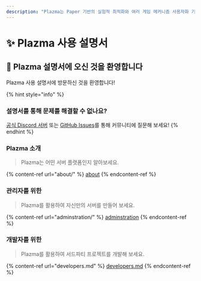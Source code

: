 ```yaml
---
description: "Plazma는 Paper 기반의 실험적 최적화와 여러 게임 메커니즘 사용자화 기능을 추가한 Minecraft: Java Edition용 오픈 소스 서버 플랫폼입니다."
---
```


# ✨ Plazma 사용 설명서

## 👋 Plazma 설명서에 오신 것을 환영합니다

Plazma 사용 설명서에 방문하신 것을 환영합니다!

{% hint style="info" %}

### 설명서를 통해 문제를 해결할 수 없나요?

[공식 Discord 서버](https://discord.gg/MmfC52K8A8) 또는 [GitHub Issues](https://github.com/PlazmaMC/PlazmaBukkit/issues)를 통해 커뮤니티에 질문해 보세요!
{% endhint %}

### Plazma 소개

> Plazma는 어떤 서버 플랫폼인지 알아보세요.

{% content-ref url="about/" %}
[about](about/)
{% endcontent-ref %}

### 관리자를 위한

> Plazma를 활용하여 자신만의 서버를 만들어 보세요.

{% content-ref url="adminstration/" %}
[adminstration](adminstration/)
{% endcontent-ref %}

### 개발자를 위한

> Plazma를 활용하여 서드파티 프로젝트를 개발해 보세요.

{% content-ref url="developers.md" %}
[developers.md](developers.md)
{% endcontent-ref %}
